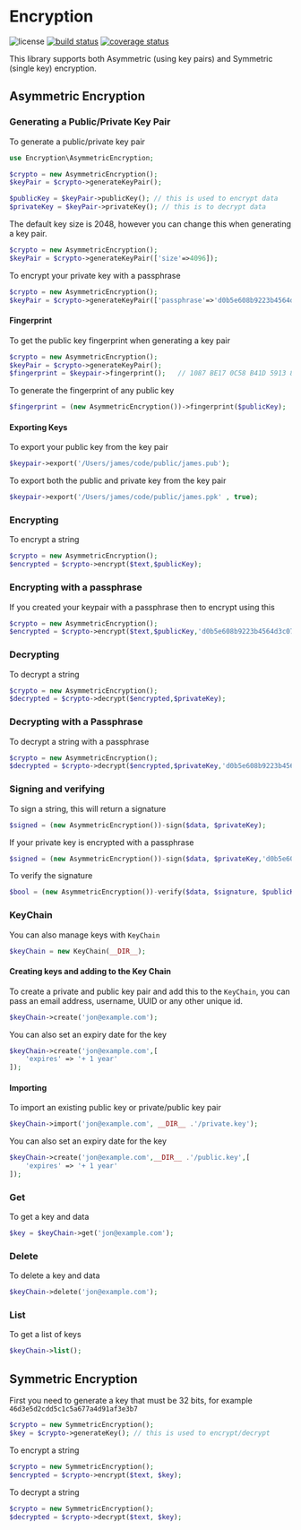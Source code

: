 # Encryption

![license](https://img.shields.io/badge/license-MIT-brightGreen.svg)
[![build status](https://travis-ci.org/jamielsharief/encryption.svg?branch=main)](https://travis-ci.org/jamielsharief/encryption)
[![coverage status](https://coveralls.io/repos/github/jamielsharief/encryption/badge.svg?branch=main)](https://coveralls.io/github/jamielsharief/encryption?branch=main)

This library supports both Asymmetric (using key pairs) and Symmetric (single key) encryption. 

## Asymmetric Encryption

### Generating a Public/Private Key Pair

To generate a public/private key pair

```php
use Encryption\AsymmetricEncryption;

$crypto = new AsymmetricEncryption();
$keyPair = $crypto->generateKeyPair();

$publicKey = $keyPair->publicKey(); // this is used to encrypt data
$privateKey = $keyPair->privateKey(); // this is to decrypt data
```

The default key size is 2048, however you can change this when generating a key pair.

```php
$crypto = new AsymmetricEncryption();
$keyPair = $crypto->generateKeyPair(['size'=>4096]);
```

To encrypt your private key with a passphrase

```php
$crypto = new AsymmetricEncryption();
$keyPair = $crypto->generateKeyPair(['passphrase'=>'d0b5e608b9223b4564d3c075c1b97906']);
```

#### Fingerprint

To get the public key fingerprint when generating a key pair

```php
$crypto = new AsymmetricEncryption();
$keyPair = $crypto->generateKeyPair();
$fingerprint = $keypair->fingerprint();   // 1087 BE17 0C58 B41D 5913 8C8E CFE7 B696 6111 4AAB
```

To generate the fingerprint of any public key 

```php
$fingerprint = (new AsymmetricEncryption())->fingerprint($publicKey);
```

#### Exporting Keys

To export your public key from the key pair

```php
$keypair->export('/Users/james/code/public/james.pub');
```

To export both the public and private key from the key pair

```php
$keypair->export('/Users/james/code/public/james.ppk' , true);
```

### Encrypting

To encrypt a string

```php
$crypto = new AsymmetricEncryption();
$encrypted = $crypto->encrypt($text,$publicKey);
```

### Encrypting with a passphrase

If you created your keypair with a passphrase then to encrypt using this 

```php
$crypto = new AsymmetricEncryption();
$encrypted = $crypto->encrypt($text,$publicKey,'d0b5e608b9223b4564d3c075c1b97906');
```

### Decrypting

To decrypt a string

```php
$crypto = new AsymmetricEncryption();
$decrypted = $crypto->decrypt($encrypted,$privateKey);
```

### Decrypting with a Passphrase

To decrypt a string with a passphrase

```php
$crypto = new AsymmetricEncryption();
$decrypted = $crypto->decrypt($encrypted,$privateKey,'d0b5e608b9223b4564d3c075c1b97906');
```

### Signing and verifying

To sign a string, this will return a signature

```php
$signed = (new AsymmetricEncryption())-sign($data, $privateKey);
```

If your private key is encrypted with a passphrase

```php
$signed = (new AsymmetricEncryption())-sign($data, $privateKey,'d0b5e608b9223b4564d3c075c1b97906');
```

To verify the signature

```php
$bool = (new AsymmetricEncryption())-verify($data, $signature, $publicKey);
```

### KeyChain

You can also manage keys with `KeyChain`

```php
$keyChain = new KeyChain(__DIR__);
```

#### Creating keys and adding to the Key Chain

To create a private and public key pair and add this to the `KeyChain`, you can pass an
email address, username, UUID or any other unique id.

```php
$keyChain->create('jon@example.com');
```

You can also set an expiry date for the key

```php
$keyChain->create('jon@example.com',[
    'expires' => '+ 1 year'
]);
```

#### Importing

To import an existing public key or private/public key pair

```php
$keyChain->import('jon@example.com', __DIR__ .'/private.key');
```

You can also set an expiry date for the key

```php
$keyChain->create('jon@example.com',__DIR__ .'/public.key',[
    'expires' => '+ 1 year'
]);
```

### Get

To get a key and data

```php
$key = $keyChain->get('jon@example.com');
```

### Delete

To delete a key and data

```php
$keyChain->delete('jon@example.com');
```

### List

To get a list of keys

```php
$keyChain->list();
```


## Symmetric Encryption

First you need to generate a key that must be 32 bits, for example `46d3e5d2cdd5c1c5a677a4d91af3e3b7`

```php
$crypto = new SymmetricEncryption();
$key = $crypto->generateKey(); // this is used to encrypt/decrypt
```

To encrypt a string

```php
$crypto = new SymmetricEncryption();
$encrypted = $crypto->encrypt($text, $key);
```

To decrypt a string

```php
$crypto = new SymmetricEncryption();
$decrypted = $crypto->decrypt($text, $key);
```


